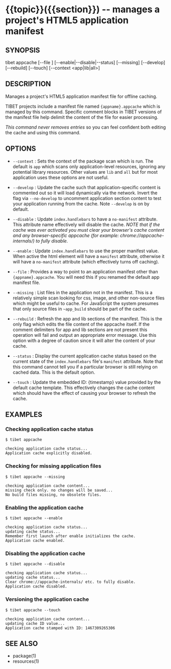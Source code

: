 {{topic}}({{section}}) -- manages a project's HTML5 application manifest
=============================================

## SYNOPSIS

tibet appcache [--file <cachefile>] [--enable|--disable|--status]
    [--missing] [--develop] [--rebuild] [--touch] [--context <app|lib|all>]

## DESCRIPTION

Manages a project's HTML5 application manifest file for offline caching.

TIBET projects include a manifest file named `{appname}.appcache` which is
managed by this command. Specific comment blocks in TIBET versions of the
manifest file help delimit the content of the file for easier processing.

*This command never removes entries* so you can feel confident both editing the
cache and using this command.

## OPTIONS

  * `--context` :
    Sets the context of the package scan which is run. The default is `app`
which scans only application-level resources, ignoring any potential library
resources. Other values are `lib` and `all` but for most application uses these
options are not useful.

  * `--develop` :
    Update the cache such that application-specific content is commented out so
it will load dynamically via the network. Invert the flag via `--no-develop` to
uncomment application section content to test your application running from the
cache. Note `--develop` is on by default.

  * `--disable` :
    Update `index.handlebars` to have a `no-manifest` attribute. This attribute
name effectively will disable the cache. *NOTE that if the cache was ever
activated you must clear your browser's cache content and any browser-specific
appcache (for example: chrome://appcache-internals/) to fully disable.*

  * `--enable` :
    Update `index.handlebars` to use the proper manifest value. When active the
html element will have a `manifest` attribute, otherwise it will have a
`no-manifest` attribute (which effectively turns off caching).

  * `--file` :
    Provides a way to point to an application manifest other than
`{appname}.appcache`. You will need this if you renamed the default app manifest
file.

  * `--missing` :
    List files in the application not in the manifest. This is a relatively
simple scan looking for css, image, and other non-source files which might be
useful to cache. For JavaScript the system presumes that only source files in
`~app_build` should be part of the cache.

  * `--rebuild` :
    Refresh the app and lib sections of the manifest. This is the only flag
which edits the file content of the appcache itself. If the comment delimiters
for app and lib sections are not present this operation will fail and output an
appropriate error message. Use this option with a degree of caution since it
will alter the content of your cache.

  * `--status` :
    Display the current application cache status based on the current state of
the `index.handlebars` file's `manifest` attribute. Note that this command
cannot tell you if a particular browser is still relying on cached data. This is
the default option.

  * `--touch` :
    Update the embedded ID: {timestamp} value provided by the default cache
template. This effectively changes the cache content which should have the
effect of causing your browser to refresh the cache.

## EXAMPLES

### Checking application cache status

    $ tibet appcache

    checking application cache status...
    Application cache explicitly disabled.

### Checking for missing application files

    $ tibet appcache --missing

    checking application cache content...
    missing check only. no changes will be saved...
    No build files missing, no obsolete files.

### Enabling the application cache

    $ tibet appcache --enable

    checking application cache status...
    updating cache status...
    Remember first launch after enable initializes the cache.
    Application cache enabled.

### Disabling the application cache

    $ tibet appcache --disable

    checking application cache status...
    updating cache status...
    Clear chrome://appcache-internals/ etc. to fully disable.
    Application cache disabled.

### Versioning the application cache

    $ tibet appcache --touch

    checking application cache content...
    updating cache ID value...
    Application cache stamped with ID: 1467309265306

## SEE ALSO

  * package(1)
  * resources(1)
